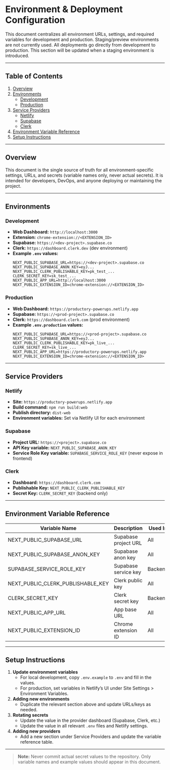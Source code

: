 # Environment & Deployment Configuration

This document centralizes all environment URLs, settings, and required variables for development and production. Staging/preview environments are not currently used. All deployments go directly from development to production. This section will be updated when a staging environment is introduced.

---

## Table of Contents

1. [Overview](#overview)
2. [Environments](#environments)
   - [Development](#development)
   - [Production](#production)
3. [Service Providers](#service-providers)
   - [Netlify](#netlify)
   - [Supabase](#supabase)
   - [Clerk](#clerk)
4. [Environment Variable Reference](#environment-variable-reference)
5. [Setup Instructions](#setup-instructions)

---

## Overview

This document is the single source of truth for all environment-specific settings, URLs, and secrets (variable names only, never actual secrets). It is intended for developers, DevOps, and anyone deploying or maintaining the project.

---

## Environments

### Development

- **Web Dashboard:** `http://localhost:3000`
- **Extension:** `chrome-extension://<EXTENSION_ID>`
- **Supabase:** `https://<dev-project>.supabase.co`
- **Clerk:** `https://dashboard.clerk.dev` (dev environment)
- **Example `.env` values:**
  ```env
  NEXT_PUBLIC_SUPABASE_URL=https://<dev-project>.supabase.co
  NEXT_PUBLIC_SUPABASE_ANON_KEY=eyJ...
  NEXT_PUBLIC_CLERK_PUBLISHABLE_KEY=pk_test_...
  CLERK_SECRET_KEY=sk_test_...
  NEXT_PUBLIC_APP_URL=http://localhost:3000
  NEXT_PUBLIC_EXTENSION_ID=chrome-extension://<EXTENSION_ID>
  ```

### Production

- **Web Dashboard:** `https://productory-powerups.netlify.app`
- **Supabase:** `https://<prod-project>.supabase.co`
- **Clerk:** `https://dashboard.clerk.com` (prod environment)
- **Example `.env.production` values:**
  ```env
  NEXT_PUBLIC_SUPABASE_URL=https://<prod-project>.supabase.co
  NEXT_PUBLIC_SUPABASE_ANON_KEY=eyJ...
  NEXT_PUBLIC_CLERK_PUBLISHABLE_KEY=pk_live_...
  CLERK_SECRET_KEY=sk_live_...
  NEXT_PUBLIC_APP_URL=https://productory-powerups.netlify.app
  NEXT_PUBLIC_EXTENSION_ID=chrome-extension://<EXTENSION_ID>
  ```

---

## Service Providers

### Netlify
- **Site:** `https://productory-powerups.netlify.app`
- **Build command:** `npm run build:web`
- **Publish directory:** `dist-web`
- **Environment variables:** Set via Netlify UI for each environment

### Supabase
- **Project URL:** `https://<project>.supabase.co`
- **API Key variable:** `NEXT_PUBLIC_SUPABASE_ANON_KEY`
- **Service Role Key variable:** `SUPABASE_SERVICE_ROLE_KEY` (never expose in frontend)

### Clerk
- **Dashboard:** `https://dashboard.clerk.com`
- **Publishable Key:** `NEXT_PUBLIC_CLERK_PUBLISHABLE_KEY`
- **Secret Key:** `CLERK_SECRET_KEY` (backend only)

---

## Environment Variable Reference

| Variable Name                    | Description                | Used In      | Example Value         |
|----------------------------------|----------------------------|--------------|----------------------|
| NEXT_PUBLIC_SUPABASE_URL         | Supabase project URL       | All          | https://...supabase.co|
| NEXT_PUBLIC_SUPABASE_ANON_KEY    | Supabase anon key          | All          | eyJ...               |
| SUPABASE_SERVICE_ROLE_KEY        | Supabase service key       | Backend      | eyJ...               |
| NEXT_PUBLIC_CLERK_PUBLISHABLE_KEY| Clerk public key           | All          | pk_test_...          |
| CLERK_SECRET_KEY                 | Clerk secret key           | Backend      | sk_test_...          |
| NEXT_PUBLIC_APP_URL              | App base URL               | All          | http://localhost:3000|
| NEXT_PUBLIC_EXTENSION_ID         | Chrome extension ID        | All          | chrome-extension://...|

---

## Setup Instructions

1. **Update environment variables**
   - For local development, copy `.env.example` to `.env` and fill in the values.
   - For production, set variables in Netlify’s UI under Site Settings > Environment Variables.
2. **Adding new environments**
   - Duplicate the relevant section above and update URLs/keys as needed.
3. **Rotating secrets**
   - Update the value in the provider dashboard (Supabase, Clerk, etc.)
   - Update the value in all relevant `.env` files and Netlify settings.
4. **Adding new providers**
   - Add a new section under Service Providers and update the variable reference table.

---

> **Note:** Never commit actual secret values to the repository. Only variable names and example values should appear in this document. 